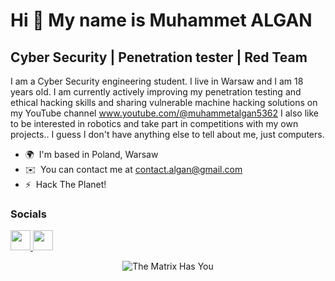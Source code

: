 Hi 👋 My name is Muhammet ALGAN
================================

Cyber Security | Penetration tester | Red Team
----------------------------------------------

I am a Cyber Security engineering student. I live in Warsaw and I am 18 years old. I am currently actively improving my penetration testing and ethical hacking skills and sharing vulnerable machine hacking solutions on my YouTube channel www.youtube.com/@muhammetalgan5362 I also like to be interested in robotics and take part in competitions with my own projects.. I guess I don't have anything else to tell about me, just computers.

* 🌍  I'm based in Poland, Warsaw
* ✉️  You can contact me at [contact.algan@gmail.com](mailto:contact.algan@gmail.com)
* ⚡  Hack The Planet!

### Socials

<a href="https://www.linkedin.com/in/alganmuhammet" target="_blank" rel="noreferrer"> <picture> <source media="(prefers-color-scheme: dark)" srcset="https://raw.githubusercontent.com/danielcranney/readme-generator/main/public/icons/socials/linkedin-dark.svg" /> <source media="(prefers-color-scheme: light)" srcset="https://raw.githubusercontent.com/danielcranney/readme-generator/main/public/icons/socials/linkedin.svg" /> <img src="https://raw.githubusercontent.com/danielcranney/readme-generator/main/public/icons/socials/linkedin.svg" width="32" height="32" /> </picture> </a> <a href="https://www.x.com/mamiclassified" target="_blank" rel="noreferrer"> <picture> <source media="(prefers-color-scheme: dark)" srcset="https://raw.githubusercontent.com/danielcranney/readme-generator/main/public/icons/socials/twitter-dark.svg" /> <source media="(prefers-color-scheme: light)" srcset="https://raw.githubusercontent.com/danielcranney/readme-generator/main/public/icons/socials/twitter.svg" /> <img src="https://raw.githubusercontent.com/danielcranney/readme-generator/main/public/icons/socials/twitter.svg" width="32" height="32" /> </picture> </a> 

<p align="center">
  <img src="https://giffiles.alphacoders.com/355/35512.gif" alt="The Matrix Has You">
</p>

